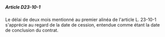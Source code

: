 ##### Article D23-10-1

Le délai de deux mois mentionné au premier alinéa de l'article L. 23-10-1 s'apprécie au regard de la date de cession, entendue comme étant la date de conclusion du contrat.

